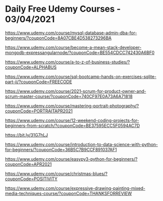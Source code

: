 # Daily Free Udemy Courses - 03/04/2021

https://www.udemy.com/course/mysql-database-admin-dba-for-beginners/?couponCode=8A07CBE4D538273296BA
https://www.udemy.com/course/become-a-mean-stack-developer-mongodb-expressangularnode/?couponCode=BE554CDCC742430A6BF0
https://www.udemy.com/course/a-to-z-of-business-studies/?couponCode=ALPHABUS
https://www.udemy.com/course/sql-bootcamp-hands-on-exercises-sqlite-part-ii/?couponCode=FREECODE
https://www.udemy.com/course/2021-scrum-for-product-owner-and-scrum-master-course/?couponCode=740CF97E0A73A6A71818
https://www.udemy.com/course/mastering-portrait-photography/?couponCode=PORTRAITAPR2021
https://www.udemy.com/course/12-weekend-coding-projects-for-beginners-from-scratch/?couponCode=BE37595ECC5F0594AC7D
https://bit.ly/31G7hLJ
https://www.udemy.com/course/introduction-to-data-science-with-python-for-beginners/?couponCode=36B5C7B9CCF891037AF1
https://www.udemy.com/course/easypy3-python-for-beginners/?couponCode=APR2021
https://www.udemy.com/course/christmas-blues/?couponCode=POSITIVITY
https://www.udemy.com/course/expressive-drawing-painting-mixed-media-techniques-course/?couponCode=THANKSFORREVIEW

